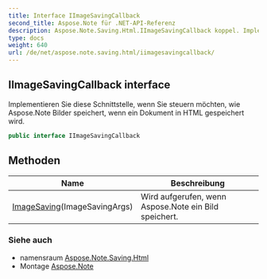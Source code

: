 ```yaml
---
title: Interface IImageSavingCallback
second_title: Aspose.Note für .NET-API-Referenz
description: Aspose.Note.Saving.Html.IImageSavingCallback koppel. Implementieren Sie diese Schnittstelle wenn Sie steuern möchten wie Aspose.Note Bilder speichert wenn ein Dokument in HTML gespeichert wird.
type: docs
weight: 640
url: /de/net/aspose.note.saving.html/iimagesavingcallback/
---
```

## IImageSavingCallback interface

Implementieren Sie diese Schnittstelle, wenn Sie steuern möchten, wie Aspose.Note Bilder speichert, wenn ein Dokument in HTML gespeichert wird.

```csharp
public interface IImageSavingCallback
```

## Methoden

| Name | Beschreibung |
| --- | --- |
| [ImageSaving](../../aspose.note.saving.html/iimagesavingcallback/imagesaving/)(ImageSavingArgs) | Wird aufgerufen, wenn Aspose.Note ein Bild speichert. |

### Siehe auch

* namensraum [Aspose.Note.Saving.Html](../../aspose.note.saving.html/)
* Montage [Aspose.Note](../../)


